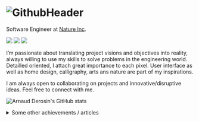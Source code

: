 <!-- Header XCode SwiftUI - Arnaud Derosin -->
#
# ![GithubHeader](https://user-images.githubusercontent.com/3236032/147799996-b638d294-bd20-4e79-93cb-d4a28148b5dd.gif)

<!-- Title -->
Software Engineer at <a href="https://nature.global/">Nature Inc</a>.

<!-- Socials - Reach out -->
<p>
  <a href="https://linkedin.com/in/arnaudderosin/"><img src="https://img.shields.io/badge/LinkedIn-blue?style=for-the-badge&logo=linkedin&logoColor=white&color=0e76a8"/></a>
  <a href="http://twitter.com/ArnaudDerosin/"><img src="https://img.shields.io/badge/Twitter-blue?style=for-the-badge&logo=twitter&logoColor=white&color=00acee"/></a>
  <a href="https://arnaudderosin.com/"><img src="https://img.shields.io/badge/Website-blue?style=for-the-badge&logo=data:https://user-images.githubusercontent.com/3236032/147743393-970304aa-7b89-431a-b241-999da9de9be7.png&logoColor=white&color=white"/></a>
</p>

<!-- Introduction -->
I’m passionate about translating project visions and objectives into reality, always willing to use my skills to solve problems in the engineering world. Detailled oriented, I attach great importance to each pixel. User interface as well as home design, calligraphy, arts ans nature are part of my inspirations.

I am always open to collaborating on projects and innovative/disruptive ideas. Feel free to connect with me.<br />

<!-- Github stats -->
![Arnaud Derosin's GitHub stats](https://github-readme-stats.vercel.app/api?username=ArnaudDerosin&count_private=true&bg_color=30,12c2e9,c471ed&title_color=fff&text_color=fff)

<!-- More -->
<details>
  <summary>Some other achievements / articles</summary>
  <br/ >
  * 📝 <a href="https://engineering.nature.global/entry/nature-remo-dark-mode">Dark mode implementation with React Native</a>                      
</details>
